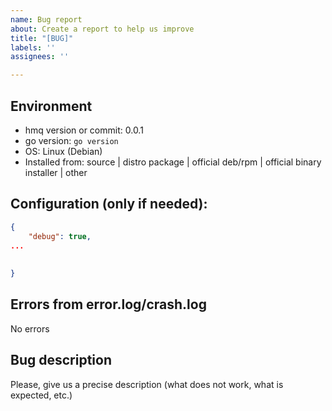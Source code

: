 ```yaml
---
name: Bug report
about: Create a report to help us improve
title: "[BUG]"
labels: ''
assignees: ''

---
```


## Environment

- hmq version or commit: 0.0.1
- go version: `go version`
- OS: Linux (Debian)
- Installed from: source | distro package | official deb/rpm | official binary installer | other

## Configuration (only if needed):

```json
{
	"debug": true,
...
	
	
}
```

## Errors from error.log/crash.log

No errors

## Bug description

Please, give us a precise description (what does not work, what is expected, etc.)
